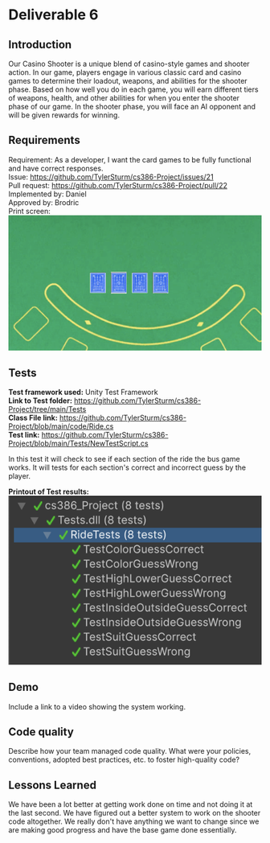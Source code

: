 # Deliverable 6
## Introduction
Our Casino Shooter is a unique blend of casino-style games and shooter action. 
In our game, players engage in various classic card and casino games to determine their loadout, weapons, 
and abilities for the shooter phase. Based on how well you do in each game, you will earn different tiers of weapons, health, 
and other abilities for when you enter the shooter phase of our game. In the shooter phase, you will face an AI opponent and will 
be given rewards for winning.

## Requirements
Requirement: As a developer, I want the card games to be fully functional and have correct responses.  
Issue: https://github.com/TylerSturm/cs386-Project/issues/21  
Pull request: https://github.com/TylerSturm/cs386-Project/pull/22  
Implemented by: Daniel  
Approved by: Brodric  
Print screen: ![Image of ride the bus game.](/deliverables/rideGame.png)

## Tests
**Test framework used:** Unity Test Framework  
**Link to Test folder:** https://github.com/TylerSturm/cs386-Project/tree/main/Tests  
**Class File link:** https://github.com/TylerSturm/cs386-Project/blob/main/code/Ride.cs  
**Test link:** https://github.com/TylerSturm/cs386-Project/blob/main/Tests/NewTestScript.cs  

In this test it will check to see if each section of the ride the bus game works. It will
tests for each section's correct and incorrect guess by the player.  

**Printout of Test results:**  
![Image of test results for ride the bus game.](/deliverables/rideTests.png)

## Demo
Include a link to a video showing the system working.

## Code quality
Describe how your team managed code quality. What were your policies, conventions, adopted best practices, etc. to foster high-quality code? 

## Lessons Learned
We have been a lot better at getting work done on time and not doing it at the last second. We have figured out a better 
system to work on the shooter code altogether. We really don't have anything we want to change since we are making good progress and 
have the base game done essentially.
